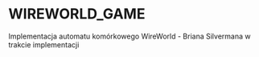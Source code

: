 # WIREWORLD_GAME
Implementacja automatu komórkowego WireWorld - Briana Silvermana
w trakcie implementacji
